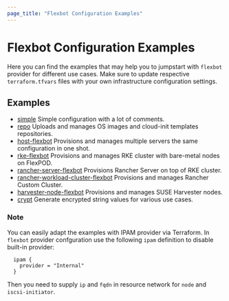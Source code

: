 ```yaml
---
page_title: "Flexbot Configuration Examples"
---
```


# Flexbot Configuration Examples

Here you can find the examples that may help you to jumpstart with `flexbot` provider for different use cases.
Make sure to update respective `terraform.tfvars` files with your own infrastructure configuration settings.

## Examples

* [simple](https://github.com/igor-feoktistov/terraform-provider-flexbot/tree/master/examples/simple) Simple configuration with a lot of comments.
* [repo](https://github.com/igor-feoktistov/terraform-provider-flexbot/tree/master/examples/repo) Uploads and manages OS images and cloud-init templates repositories.
* [host-flexbot](https://github.com/igor-feoktistov/terraform-provider-flexbot/tree/master/examples/host-flexbot) Provisions and manages multiple servers the same configuration in one shot.
* [rke-flexbot](https://github.com/igor-feoktistov/terraform-provider-flexbot/tree/master/examples/rke-flexbot) Provisions and manages RKE cluster with bare-metal nodes on FlexPOD.
* [rancher-server-flexbot](https://github.com/igor-feoktistov/terraform-provider-flexbot/tree/master/examples/rancher-server-flexbot) Provisions Rancher Server on top of RKE cluster.
* [rancher-workload-cluster-flexbot](https://github.com/igor-feoktistov/terraform-provider-flexbot/tree/master/examples/rancher-workload-cluster-flexbot) Provisions and manages Rancher Custom Cluster.
* [harvester-node-flexbot](https://github.com/igor-feoktistov/terraform-provider-flexbot/tree/master/examples/harvester-node-flexbot) Provisions and manages SUSE Harvester nodes.
* [crypt](https://github.com/igor-feoktistov/terraform-provider-flexbot/tree/master/examples//crypt) Generate encrypted string values for various use cases.

### Note
You can easily adapt the examples with IPAM provider via Terraform.
In `flexbot` provider confguration use the following `ipam` definition to disable built-in provider:
```
  ipam {
    provider = "Internal"
  }
```
Then you need to supply `ip` and `fqdn` in resource network for `node` and `iscsi-initiator`.
